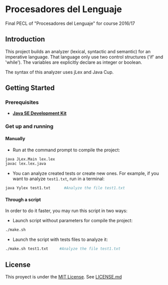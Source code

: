 # Procesadores del Lenguaje
Final PECL of "Procesadores del Lenguaje" for course 2016/17

## Introduction

This project builds an analyzer (lexical, syntactic and semantic) for an imperative language. That language only use two control structures ('if' and 'while'). The variables are explicitly declare as integer or boolean.

The syntax of this analyzer uses jLex and Java Cup.

## Getting Started

### Prerequisites
* [**Java SE Development Kit**](http://www.oracle.com/technetwork/java/javase/downloads/jdk8-downloads-2133151.html)

### Get up and running
#### Manually
- Run at the command prompt to compile the project:
```bash
java JLex.Main lex.lex
javac lex.lex.java
```

- You can analyze created tests or create new ones.
For example, if you want to analyze `test1.txt`, run in a terminal:
```bash
java Yylex test1.txt      #Analyze the file test1.txt
```

#### Through a script
In order to do it faster, you may run this script in two ways:
- Launch script without parameters for compile the project:
```bash
./make.sh               
```
- Launch the script with tests files to analyze it:
```bash
./make.sh test1.txt     #Analyze the file test1.txt
```

## License

This proyect is under the [MIT License](http://www.opensource.org/licenses/MIT).
See [LICENSE.md](LICENSE.md)
